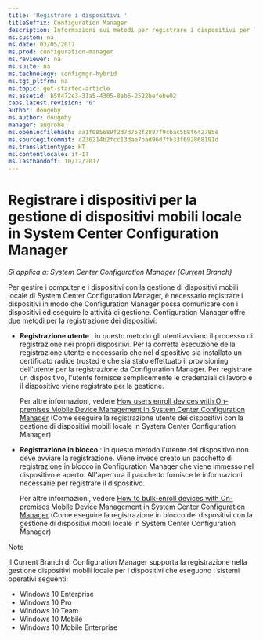 ```yaml
---
title: 'Registrare i dispositivi '
titleSuffix: Configuration Manager
description: Informazioni sui metodi per registrare i dispositivi per la gestione di dispositivi mobili locale in System Center Configuration Manager.
ms.custom: na
ms.date: 03/05/2017
ms.prod: configuration-manager
ms.reviewer: na
ms.suite: na
ms.technology: configmgr-hybrid
ms.tgt_pltfrm: na
ms.topic: get-started-article
ms.assetid: b58472e3-31a5-4305-8eb6-2522befebe02
caps.latest.revision: "6"
author: dougeby
ms.author: dougeby
manager: angrobe
ms.openlocfilehash: aa1f085689f2d7d752f2887f9cbac5b8f642785e
ms.sourcegitcommit: c236214b2fcc13dae7bad96d7fb33f692868191d
ms.translationtype: HT
ms.contentlocale: it-IT
ms.lasthandoff: 10/12/2017
---
```

# <a name="enroll-devices-for-on-premises-mobile-device-management-in-system-center-configuration-manager"></a>Registrare i dispositivi per la gestione di dispositivi mobili locale in System Center Configuration Manager

*Si applica a: System Center Configuration Manager (Current Branch)*

Per gestire i computer e i dispositivi con la gestione di dispositivi mobili locale di System Center Configuration Manager, è necessario registrare i dispositivi in modo che Configuration Manager possa comunicare con i dispositivi ed eseguire le attività di gestione. Configuration Manager offre due metodi per la registrazione dei dispositivi:  

-   **Registrazione utente** : in questo metodo gli utenti avviano il processo di registrazione nei propri dispositivi. Per la corretta esecuzione della registrazione utente è necessario che nel dispositivo sia installato un certificato radice trusted e che sia stato effettuato il provisioning dell'utente per la registrazione da Configuration Manager.  Per registrare un dispositivo, l'utente fornisce semplicemente le credenziali di lavoro e il dispositivo viene registrato per la gestione.  

     Per altre informazioni, vedere [How users enroll devices with On-premises Mobile Device Management in System Center Configuration Manager](../../mdm/deploy-use/user-enroll-devices-on-premises-mdm.md) (Come eseguire la registrazione utente dei dispositivi con la gestione di dispositivi mobili locale in System Center Configuration Manager)  

-   **Registrazione in blocco** : in questo metodo l'utente del dispositivo non deve avviare la registrazione. Viene invece creato un pacchetto di registrazione in blocco in Configuration Manager che viene immesso nel dispositivo e aperto. All'apertura il pacchetto fornisce le informazioni necessarie per registrare il dispositivo.  

     Per altre informazioni, vedere [How to bulk-enroll devices with On-premises Mobile Device Management in System Center Configuration Manager](../../mdm/deploy-use/bulk-enroll-devices-on-premises-mdm.md) (Come eseguire la registrazione in blocco dei dispositivi con la gestione di dispositivi mobili locale in System Center Configuration Manager)  

 > [!NOTE]  
>  Il Current Branch di Configuration Manager supporta la registrazione nella gestione dispositivi mobili locale per i dispositivi che eseguono i sistemi operativi seguenti:  
>   
>  -   Windows 10 Enterprise  
> -   Windows 10 Pro  
> -   Windows 10 Team 
> -   Windows 10 Mobile  
> -   Windows 10 Mobile Enterprise   
